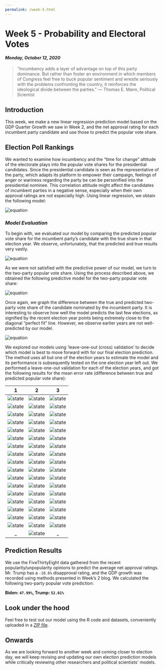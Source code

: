 ```yaml
---
permalink: /week-5.html
---
```


# **Week 5 - Probability and Electoral Votes**
#### ***Monday, October 12, 2020***

> "Incumbency adds a layer of advantage on top of this party dominance. But rather than foster an environment in which members of Congress feel free to buck popular sentiment and wrestle seriously with the problems confronting the country, it reinforces the ideological divide between the parties."
― Thomas E. Mann, Political Scientist

## **Introduction**
This week, we make a new linear regression prediction model based on the GDP Quarter Growth we saw in Week 2, and the net approval rating for each incumbent party candidate and use those to predict the popular vote share.

## **Election Poll Rankings**
We wanted to examine how incumbency and the “time for change” attitude of the electorate plays into the popular vote shares for the presidential candidates. Since the presidential candidate is seen as the representative of the party, which adapts its platform to empower their campaign, feelings of anger or wariness regarding the party be can be personified into the presidential nominee. This correlation attitude might affect the candidates of incumbent parties in a negative sense, especially when their own approval ratings are not especially high. Using linear regression, we obtain the following model:

![equation](/eqw42.png)

### _Model Evaluation_

To begin with, we evaluated our model by comparing the predicted popular vote share for the incumbent party’s candidate with the true share in that election year. We observe, unfortunately, that the predicted and true results very vastly.

![equation](/graph1.png)

As we were not satisfied with the predictive power of our model, we turn to the two-party popular vote share. Using the process described above, we obtained the following predictive model for the two-party popular vote share:

![equation](/eqw4.png)

Once again, we graph the difference between the true and predicted two-party vote share of the candidate nominated by the incumbent party. It is interesting to observe how well the model predicts the last few elections, as signified by the recent election year points being extremely close to the diagonal “perfect fit” line. However, we observe earlier years are not well-predicted by our model. 

![equation](/graph2.png)

We explored our models using ‘leave-one-out (cross) validation’ to decide which model is best to move forward with for our final election prediction. The method uses all but one of the election years to estimate the model and its performance is subsequently tested on the one election year left out. We performed a leave-one-out validation for each of the election years, and got the following results for the mean error rate (difference between true and predicted popular vote share):

1 | 2 | 3 |
:-------------------------:|:-------------------------:|:-------------------------:
![state](/state_plot1.png) | ![state](/state_plot2.png) | ![state](/state_plot3.png) |
![state](/state_plot4.png) | ![state](/state_plot5.png) | ![state](/state_plot6.png) |
![state](/state_plot7.png) | ![state](/state_plot8.png) | ![state](/state_plot9.png) |
![state](/state_plot10.png) | ![state](/state_plot11.png) | ![state](/state_plot12.png) |
![state](/state_plot13.png) | ![state](/state_plot14.png) | ![state](/state_plot15.png) |
![state](/state_plot16.png) | ![state](/state_plot17.png) | ![state](/state_plot18.png) |
![state](/state_plot19.png) | ![state](/state_plot20.png) | ![state](/state_plot21.png) |
![state](/state_plot22.png) | ![state](/state_plot23.png) | ![state](/state_plot24.png) |
![state](/state_plot25.png) | ![state](/state_plot26.png) | ![state](/state_plot27.png) |
![state](/state_plot28.png) | ![state](/state_plot29.png) | ![state](/state_plot30.png) |
![state](/state_plot31.png) | ![state](/state_plot32.png) | ![state](/state_plot33.png) |
![state](/state_plot34.png) | ![state](/state_plot35.png) | ![state](/state_plot36.png) |
![state](/state_plot37.png) | ![state](/state_plot38.png) | ![state](/state_plot39.png) |
![state](/state_plot40.png) | ![state](/state_plot41.png) | ![state](/state_plot42.png) |
![state](/state_plot43.png) | ![state](/state_plot44.png) | ![state](/state_plot45.png) |
![state](/state_plot46.png) | ![state](/state_plot47.png) | ![state](/state_plot48.png) |
![state](/state_plot49.png) | ![state](/state_plot50.png) | ![state](/state_plot51.png) |
_ | ![state](/state_plot52.png) | _ |


## **Prediction Results**
We use the FiveThirtyEight data gathered from the recent popularity/unpopularity opinions to predict the average net approval ratings. Mr. Trump has a `-10.6%` disapproval rating, and the GDP growth was recorded using methods presented in Week’s 2 blog. We calculated the following two-party popular vote prediction:

**Biden: `47.99%`, Trump: `52.01%`**

## **Look under the hood**
Feel free to test out our model using the R code and datasets, conveniently uploaded in a [ZIP file](/week4.zip).

## **Onwards**
As we are looking forward to another week and coming closer to election day, we will keep revising and updating our own election prediction models while critically reviewing other researchers and political scientists' models.
